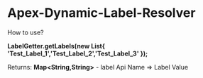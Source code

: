 # Apex-Dynamic-Label-Resolver

How to use?

**LabelGetter.getLabels(new List<String>{ 'Test_Label_1','Test_Label_2','Test_Label_3' });**

Returns: **Map<String,String>** - label Api Name => Label Value
